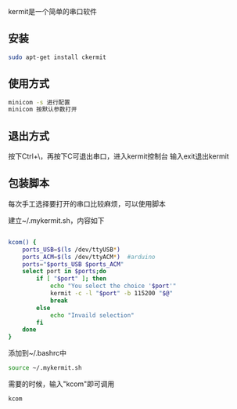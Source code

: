 kermit是一个简单的串口软件

## 安装
```bash
sudo apt-get install ckermit
```

## 使用方式
```bash
minicom -s 进行配置
minicom 按默认参数打开
```

## 退出方式
按下Ctrl+\，再按下C可退出串口，进入kermit控制台
输入exit退出kermit

## 包装脚本
每次手工选择要打开的串口比较麻烦，可以使用脚本

建立~/.mykermit.sh，内容如下

```bash

kcom() {
	ports_USB=$(ls /dev/ttyUSB*)
	ports_ACM=$(ls /dev/ttyACM*)  #arduino
	ports="$ports_USB $ports_ACM"
	select port in $ports;do
		if [ "$port" ]; then
		    echo "You select the choice '$port'"
		    kermit -c -l "$port" -b 115200 "$@"
		    break
		else
		    echo "Invaild selection"
	    fi
	done
}
```
添加到~/.bashrc中
```bash
source ~/.mykermit.sh

```
需要的时候，输入"kcom"即可调用
```bash
kcom
```
